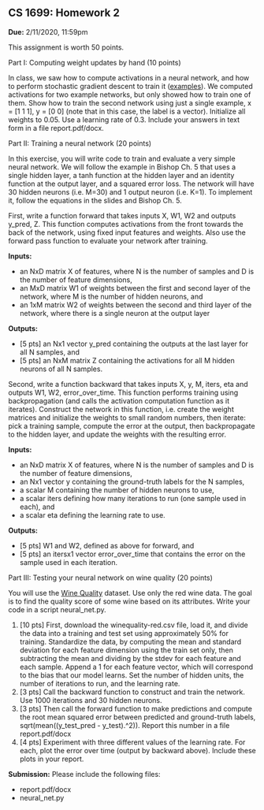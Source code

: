 CS 1699: Homework 2
-------------------

**Due:** 2/11/2020, 11:59pm  
  
This assignment is worth 50 points.  
  
  
Part I: Computing weight updates by hand (10 points)  
  
In class, we saw how to compute activations in a neural network, and how to perform stochastic gradient descent to train it ([examples](neural_net_examples.pdf)). We computed activations for two example networks, but only showed how to train one of them. Show how to train the second network using just a single example, x = \[1 1 1\], y = \[0 0\] (note that in this case, the label is a vector). Initialize all weights to 0.05. Use a learning rate of 0.3. Include your answers in text form in a file report.pdf/docx.  
  
  
Part II: Training a neural network (20 points)  
  
In this exercise, you will write code to train and evaluate a very simple neural network. We will follow the example in Bishop Ch. 5 that uses a single hidden layer, a tanh function at the hidden layer and an identity function at the output layer, and a squared error loss. The network will have 30 hidden neurons (i.e. M=30) and 1 output neuron (i.e. K=1). To implement it, follow the equations in the slides and Bishop Ch. 5.  
  
First, write a function forward that takes inputs X, W1, W2 and outputs y\_pred, Z. This function computes activations from the front towards the back of the network, using fixed input features and weights. Also use the forward pass function to evaluate your network after training.  
  
**Inputs:**

*   an NxD matrix X of features, where N is the number of samples and D is the number of feature dimensions,
*   an MxD matrix W1 of weights between the first and second layer of the network, where M is the number of hidden neurons, and
*   an 1xM matrix W2 of weights between the second and third layer of the network, where there is a single neuron at the output layer

**Outputs:**

*   \[5 pts\] an Nx1 vector y\_pred containing the outputs at the last layer for all N samples, and
*   \[5 pts\] an NxM matrix Z containing the activations for all M hidden neurons of all N samples.

Second, write a function backward that takes inputs X, y, M, iters, eta and outputs W1, W2, error\_over\_time. This function performs training using backpropagation (and calls the activation computation function as it iterates). Construct the network in this function, i.e. create the weight matrices and initialize the weights to small random numbers, then iterate: pick a training sample, compute the error at the output, then backpropagate to the hidden layer, and update the weights with the resulting error.  
  
**Inputs:**

*   an NxD matrix X of features, where N is the number of samples and D is the number of feature dimensions,
*   an Nx1 vector y containing the ground-truth labels for the N samples,
*   a scalar M containing the number of hidden neurons to use,
*   a scalar iters defining how many iterations to run (one sample used in each), and
*   a scalar eta defining the learning rate to use.

**Outputs:**

*   \[5 pts\] W1 and W2, defined as above for forward, and
*   \[5 pts\] an itersx1 vector error\_over\_time that contains the error on the sample used in each iteration.

  
Part III: Testing your neural network on wine quality (20 points)  
  
You will use the [Wine Quality](http://archive.ics.uci.edu/ml/datasets/Wine+Quality) dataset. Use only the red wine data. The goal is to find the quality score of some wine based on its attributes. Write your code in a script neural\_net.py.

1.  \[10 pts\] First, download the winequality-red.csv file, load it, and divide the data into a training and test set using approximately 50% for training. Standardize the data, by computing the mean and standard deviation for each feature dimension using the train set only, then subtracting the mean and dividing by the stdev for each feature and each sample. Append a 1 for each feature vector, which will correspond to the bias that our model learns. Set the number of hidden units, the number of iterations to run, and the learning rate.
2.  \[3 pts\] Call the backward function to construct and train the network. Use 1000 iterations and 30 hidden neurons.
3.  \[3 pts\] Then call the forward function to make predictions and compute the root mean squared error between predicted and ground-truth labels, sqrt(mean((y\_test\_pred - y\_test).^2)). Report this number in a file report.pdf/docx
4.  \[4 pts\] Experiment with three different values of the learning rate. For each, plot the error over time (output by backward above). Include these plots in your report.

  
**Submission:** Please include the following files:

*   report.pdf/docx
*   neural\_net.py